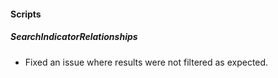 
#### Scripts
##### SearchIndicatorRelationships
- Fixed an issue where results were not filtered as expected.